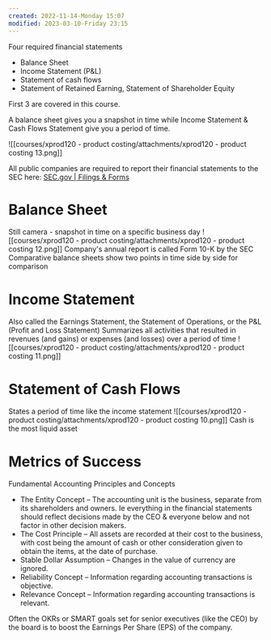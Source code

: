 ```yaml
---
created: 2022-11-14-Monday 15:07
modified: 2023-03-10-Friday 23:15
---
```


Four required financial statements

- Balance Sheet
- Income Statement (P&L)
- Statement of cash flows
- Statement of Retained Earning, Statement of Shareholder Equity

First 3 are covered in this course.

A balance sheet gives you a snapshot in time while Income Statement & Cash Flows Statement give you a period of time.

![[courses/xprod120 - product costing/attachments/xprod120 - product costing 13.png]]

All public companies are required to report their financial statements to the SEC here: [SEC.gov | Filings & Forms](https://www.sec.gov/edgar)

# Balance Sheet

Still camera - snapshot in time on a specific business day
![[courses/xprod120 - product costing/attachments/xprod120 - product costing 12.png]]
Company's annual report is called Form 10-K by the SEC
Comparative balance sheets show two points in time side by side for comparison

# Income Statement

Also called the Earnings Statement, the Statement of Operations, or the P&L (Profit and Loss Statement)
Summarizes all activities that resulted in revenues (and gains) or expenses (and losses) over a period of time
![[courses/xprod120 - product costing/attachments/xprod120 - product costing 11.png]]

# Statement of Cash Flows

States a period of time like the income statement
![[courses/xprod120 - product costing/attachments/xprod120 - product costing 10.png]]
Cash is the most liquid asset

# Metrics of Success

Fundamental Accounting Principles and Concepts

- The Entity Concept – The accounting unit is the business, separate from its shareholders and owners. Ie everything in the financial statements should reflect decisions made by the CEO & everyone below and not factor in other decision makers.
- The Cost Principle – All assets are recorded at their cost to the business, with cost being the amount of cash or other consideration given to obtain the items, at the date of purchase.
- Stable Dollar Assumption – Changes in the value of currency are ignored.
- Reliability Concept – Information regarding accounting transactions is objective.
- Relevance Concept – Information regarding accounting transactions is relevant.

Often the OKRs or SMART goals set for senior executives (like the CEO) by the board is to boost the Earnings Per Share (EPS) of the company.
